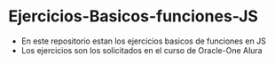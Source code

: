 # Ejercicios-Basicos-funciones-JS
- En este repositorio estan los ejercicios basicos de funciones en JS
- Los ejercicios son los solicitados en el curso de Oracle-One Alura  
